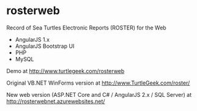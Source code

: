 # rosterweb
Record of Sea Turtles Electronic Reports (ROSTER) for the Web

- AngularJS 1.x
- AngularJS Bootstrap UI
- PHP
- MySQL

Demo at http://www.turtlegeek.com/rosterweb

Original VB.NET WinForms version at http://www.TurtleGeek.com/roster/

New web version (ASP.NET Core and C# / AngularJS 2.x / SQL Server) at http://rosterwebnet.azurewebsites.net/
